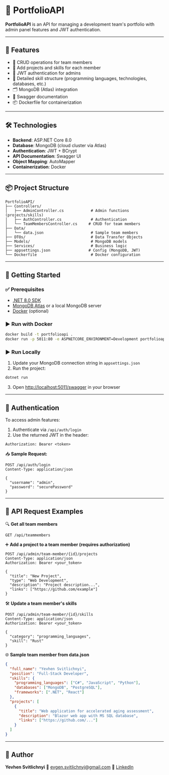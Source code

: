 # 📁 PortfolioAPI

**PortfolioAPI** is an API for managing a development team's portfolio with admin panel features and JWT authentication.

---

## 🚀 Features

- 🔄 CRUD operations for team members
- 🧠 Add projects and skills for each member
- 🔐 JWT authentication for admins
- 🧰 Detailed skill structure (programming languages, technologies, databases, etc.)
- 🗂️ MongoDB (Atlas) integration
- 📄 Swagger documentation
- 📦 Dockerfile for containerization

---

## 🛠 Technologies

- **Backend**: ASP.NET Core 8.0
- **Database**: MongoDB (cloud cluster via Atlas)
- **Authentication**: JWT + BCrypt
- **API Documentation**: Swagger UI
- **Object Mapping**: AutoMapper
- **Containerization**: Docker

---

## 📦 Project Structure

```
PortfolioAPI/
├── Controllers/
│   ├── AdminController.cs            # Admin functions (projects/skills)
│   ├── AuthController.cs             # Authentication
│   └── TeamMembersController.cs     # CRUD for team members
├── Data/
│   └── data.json                     # Sample team members
├── DTOs/                             # Data Transfer Objects
├── Models/                           # MongoDB models
├── Services/                         # Business logic
├── appsettings.json                 # Config (MongoDB, JWT)
└── Dockerfile                        # Docker configuration
```

---

## 🏁 Getting Started

### ✅ Prerequisites

- [.NET 8.0 SDK](https://dotnet.microsoft.com/)
- [MongoDB Atlas](https://www.mongodb.com/atlas) or a local MongoDB server
- [Docker](https://www.docker.com/) (optional)

### ▶️ Run with Docker

```bash
docker build -t portfolioapi .
docker run -p 5011:80 -e ASPNETCORE_ENVIRONMENT=Development portfolioapi
```

### ▶️ Run Locally

1. Update your MongoDB connection string in `appsettings.json`
2. Run the project:

```bash
dotnet run
```

3. Open [http://localhost:5011/swagger](http://localhost:5011/swagger) in your browser

---

## 🔐 Authentication

To access admin features:

1. Authenticate via `/api/auth/login`
2. Use the returned JWT in the header:

```
Authorization: Bearer <token>
```

📥 **Sample Request:**

```http
POST /api/auth/login
Content-Type: application/json

{
  "username": "admin",
  "password": "securePassword"
}
```

---

## 📌 API Request Examples

🔍 **Get all team members**

```http
GET /api/teammembers
```

➕ **Add a project to a team member (requires authorization)**

```http
POST /api/admin/team-member/{id}/projects
Content-Type: application/json
Authorization: Bearer <your_token>

{
  "title": "New Project",
  "type": "Web Development",
  "description": "Project description...",
  "links": ["https://github.com/example"]
}
```

🛠 **Update a team member's skills**

```http
POST /api/admin/team-member/{id}/skills
Content-Type: application/json
Authorization: Bearer <your_token>

{
  "category": "programming_languages",
  "skill": "Rust"
}
```

🌐 **Sample team member from data.json**

```json
{
  "full_name": "Yevhen Svitlichnyi",
  "position": "Full-Stack Developer",
  "skills": {
    "programming_languages": ["C#", "JavaScript", "Python"],
    "databases": ["MongoDB", "PostgreSQL"],
    "frameworks": [".NET", "React"]
  },
  "projects": [
    {
      "title": "Web application for accelerated aging assessment",
      "description": "Blazor web app with MS SQL database",
      "links": ["https://github.com/..."]
    }
  ]
}
```

---

## 👤 Author

**Yevhen Svitlichnyi**
📧 [evgen.svitlichnyi@gmail.com](mailto:evgen.svitlichnyi@gmail.com)
🔗 [LinkedIn](https://linkedin.com/in/yevhen-svitlychnyi)
